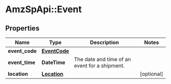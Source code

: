 # AmzSpApi::Event

## Properties
Name | Type | Description | Notes
------------ | ------------- | ------------- | -------------
**event_code** | [**EventCode**](EventCode.md) |  | 
**event_time** | **DateTime** | The date and time of an event for a shipment. | 
**location** | [**Location**](Location.md) |  | [optional] 

